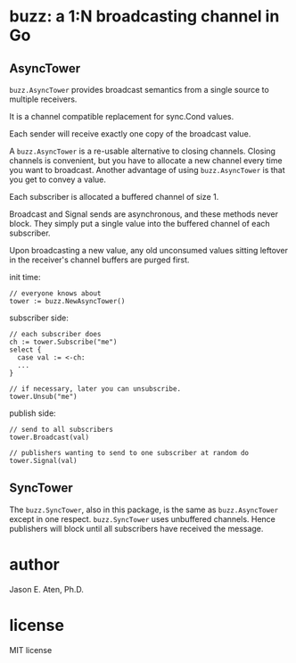 # buzz: a 1:N broadcasting channel in Go

## AsyncTower

`buzz.AsyncTower` provides broadcast semantics from
a single source to multiple receivers.

It is a channel compatible replacement for sync.Cond values.

Each sender will receive exactly one copy of the broadcast value. 

A `buzz.AsyncTower` is a re-usable alternative to closing channels.
Closing channels is convenient, but you have to allocate
a new channel every time you want to broadcast. Another
advantage of using `buzz.AsyncTower` is that you get to
convey a value.

Each subscriber is allocated a buffered channel of size 1.

Broadcast and Signal sends are asynchronous, and these methods
never block. They simply put a single value into the buffered
channel of each subscriber.

Upon broadcasting a new value, any old unconsumed values sitting
leftover in the receiver's channel buffers are purged first.

init time:
~~~
// everyone knows about
tower := buzz.NewAsyncTower()
~~~

subscriber side:
~~~
// each subscriber does
ch := tower.Subscribe("me")
select {
  case val := <-ch:
  ...
}

// if necessary, later you can unsubscribe.
tower.Unsub("me")
~~~

publish side:
~~~
// send to all subscribers
tower.Broadcast(val)

// publishers wanting to send to one subscriber at random do
tower.Signal(val)

~~~

## SyncTower

The `buzz.SyncTower`, also in this package, is the same as
`buzz.AsyncTower` except in one respect. `buzz.SyncTower`
uses unbuffered channels. Hence publishers will
block until all subscribers have received the message.

# author

Jason E. Aten, Ph.D.

# license

MIT license
